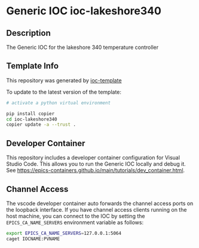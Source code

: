 # Generic IOC ioc-lakeshore340

## Description
The Generic IOC for the lakeshore 340 temperature controller

## Template Info
This repository was generated by
[ioc-template](https://github.com/epics-containers/ioc-template)

To update to the latest version of the template:

```bash
# activate a python virtual environment

pip install copier
cd ioc-lakeshore340
copier update -a --trust .
```

## Developer Container

This repository includes a developer container configuration for Visual Studio Code. This allows you to run the Generic IOC locally and debug it. See https://epics-containers.github.io/main/tutorials/dev_container.html.

## Channel Access

The vscode developer container auto forwards the channel access ports on the loopback interface. If you have channel access clients running on the host machine, you can connect to the IOC by setting the `EPICS_CA_NAME_SERVERS` environment variable as follows:

```bash
export EPICS_CA_NAME_SERVERS=127.0.0.1:5064
caget IOCNAME:PVNAME
```
